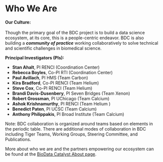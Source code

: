 # Who We Are

**Our Culture:**\
\
Though the primary goal of the BDC project is to build a data science ecosystem, at its core, this is a people-centric endeavor. BDC is also building a _**community of practice**_ working collaboratively to solve technical and scientific challenges in biomedical science.

**Principal Investigators (PIs):**

* **Stan Ahalt**, PI RENCI (Coordination Center)
* **Rebecca Boyles**, Co-PI RTI (Coordination Center)
* **Paul Avillach**, PI HMS (Team Carbon)&#x20;
* **Kira Bradford**, Co-PI RENCI (Team Helium)
* **Steve Cox**, Co-PI RENCI (Team Helium)
* **Brandi Davis-Dusenbery**, PI Seven Bridges (Team Xenon)&#x20;
* **Robert Grossman**, PI UChicago (Team Calcium)
* **Ashok Krishnamurthy**, PI RENCI (Team Helium )
* **Benedict Paten**, PI UCSC (Team Calcium)
* **Anthony Philippakis**, PI Broad Institute (Team Calcium)

Note: BDC collaboration is organized around teams based on elements in the periodic table. There are additional modes of collaboration in BDC including Tiger Teams, Working Groups, Steering Committee, and Publications.

More about who we are and the partners empowering our ecosystem can be found at the [BioData Catalyst About page](https://biodatacatalyst.nhlbi.nih.gov/about/overview).
